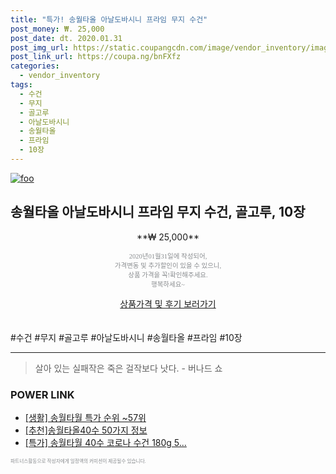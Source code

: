 ```yaml
--- 
title: "특가! 송월타올 아날도바시니 프라임 무지 수건" 
post_money: ₩. 25,000 
post_date: dt. 2020.01.31 
post_img_url: https://static.coupangcdn.com/image/vendor_inventory/images/2018/12/26/10/1/90e9df66-da57-4b09-8b59-88de35ebee0b.jpg 
post_link_url: https://coupa.ng/bnFXfz 
categories: 
  - vendor_inventory 
tags: 
  - 수건 
  - 무지 
  - 골고루 
  - 아날도바시니 
  - 송월타올 
  - 프라임 
  - 10장 
--- 
```

[![foo](https://static.coupangcdn.com/image/vendor_inventory/images/2018/12/26/10/1/90e9df66-da57-4b09-8b59-88de35ebee0b.jpg)](https://coupa.ng/bnFXfz) 

## 송월타올 아날도바시니 프라임 무지 수건, 골고루, 10장 
<p style="text-align: center;">**₩ 25,000**</p> 
<p style="text-align: center;"><span style="color: #898c8f; font-family: Georgia,Times,serif; font-size: 0.75em;">2020년01월31일에 작성되어, <br>가격변동 및 추가할인이 있을 수 있으니,<br> 상품 가격을 꼭!확인해주세요.<br>행복하세요~</span> 
</p>	 
<div markdown="0" style="text-align: center;"><a href="https://coupa.ng/bnFXfz" class="btn btn--success">상품가격 및 후기 보러가기</a></div> 
<br><br> 
  #수건 #무지 #골고루 #아날도바시니 #송월타올 #프라임 #10장 
<hr> 

> 살아 있는 실패작은 죽은 걸작보다 낫다. - 버나드 쇼 


### POWER LINK

* <a href="https://blog.naver.com/sakai111/221790845884" target="_blank"> [생활] 송월타월 특가 순위 ~57위</a>
* <a href="https://blog.naver.com/fasyy4321/221786140576" target="_blank">[추천]송월타올40수 50가지 정보</a>
* <a href="https://blog.naver.com/sakai111/221786145187" target="_blank">[특가] 송월타월 40수 코로나 수건 180g 5...</a>

<span style="color: #898c8f; font-family: Georgia,Times,serif; font-size: 0.55em;">파트너스활동으로 작성자에게 일정액의 커미션이 제공될수 있습니다.</span> 
